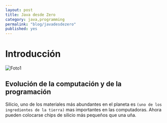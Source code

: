 ```yaml
---
layout: post
title: Java desde Zero 
category: java,programming
permalink: "blog/javadesdezero"
published: yes
---
```


# Introducción

<img class="differentSize70" src="https://cdn.pixabay.com/photo/2016/04/26/16/58/coffe-1354786__340.jpg" alt="Foto1" style="margin:auto; display:block;">

## Evolución de la computación y de la programación

Silicio, uno de los materiales más abundantes en el planeta es `(uno de los ingredientes de la tierra)` mas importantes en las computadoras. Ahora pueden colocarse chips de silicio más pequeños que una uña.



